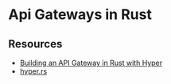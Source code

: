 # Api Gateways in Rust

## Resources
- [Building an API Gateway in Rust with Hyper][def]
- [hyper.rs][def3]

[def]: https://betterprogramming.pub/building-an-api-gateway-in-rust-with-hyper-c84aaf549443
[def3]: https://hyper.rs/